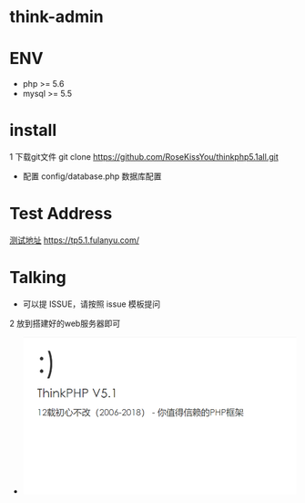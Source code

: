 # think-admin
# ENV
- php >= 5.6
- mysql >= 5.5

# install
1 下载git文件
git clone https://github.com/RoseKissYou/thinkphp5.1all.git
- 配置 config/database.php 数据库配置

# Test Address
[测试地址](https://tp5.1.fulanyu.com/) https://tp5.1.fulanyu.com/
# Talking
- 可以提 ISSUE，请按照 issue 模板提问


2 放到搭建好的web服务器即可
- ![成功实例](https://raw.githubusercontent.com/RoseKissYou/thinkphp5.1all/master/5.png "实例.jpg")